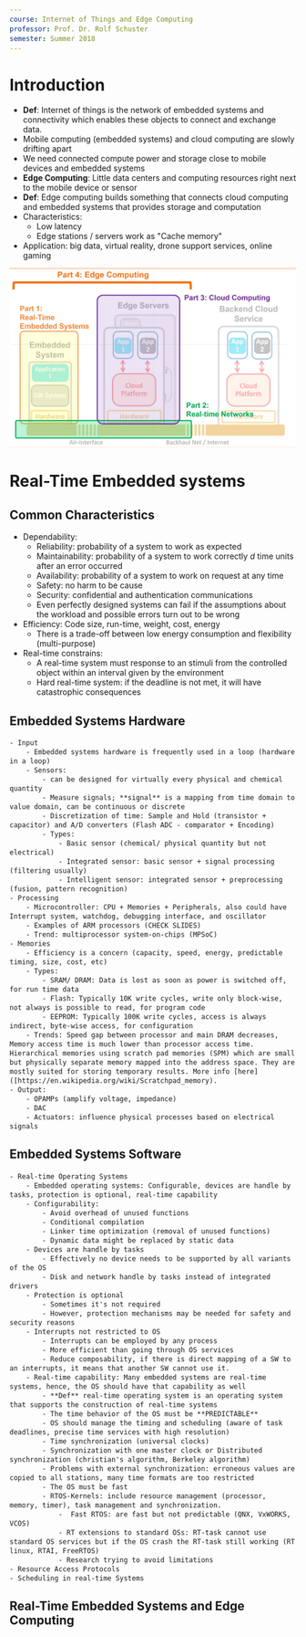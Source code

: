 ```yaml
---
course: Internet of Things and Edge Computing
professor: Prof. Dr. Rolf Schuster
semester: Summer 2018
---
```


# Introduction
- **Def**: Internet of things is the network of embedded systems and connectivity which enables these objects to connect and exchange data.
- Mobile computing (embedded systems) and cloud computing are slowly drifting apart
- We need connected compute power and storage close to mobile devices and embedded systems
- **Edge Computing**: Little data centers and computing resources right next to the mobile device or sensor
- **Def**: Edge computing builds something that connects cloud computing and embedded systems that provides storage and computation
- Characteristics:
    - Low latency
    - Edge stations / servers work as "Cache memory"
- Application: big data, virtual reality, drone support services, online gaming

![Course Map](images/iot-course.png)

# Real-Time Embedded systems
## Common Characteristics
- Dependability: 
    - Reliability: probability of a system to work as expected
    - Maintainability: probability of a system to work correctly _d_ time units after an error occurred
    - Availability: probability of a system to work on request at any time
    - Safety: no harm to be cause
    - Security: confidential and authentication  communications 
    - Even perfectly designed systems can fail if the assumptions about the workload and possible errors turn out to be wrong
- Efficiency:  Code size, run-time, weight, cost, energy
    - There is a trade-off between low energy consumption and flexibility (multi-purpose)
- Real-time constrains:
    - A real-time system must response to an stimuli from the controlled object within an interval given by the environment
    - Hard real-time system: if the deadline is not met, it will have catastrophic consequences

## Embedded Systems Hardware
    - Input
        - Embedded systems hardware is frequently used in a loop (hardware in a loop)
        - Sensors: 
            - can be designed for virtually every physical and chemical quantity
            - Measure signals; **signal** is a mapping from time domain to value domain, can be continuous or discrete
            - Discretization of time: Sample and Hold (transistor + capacitor) and A/D converters (Flash ADC - comparator + Encoding)
            - Types: 
                - Basic sensor (chemical/ physical quantity but not electrical)
                - Integrated sensor: basic sensor + signal processing (filtering usually)
                - Intelligent sensor: integrated sensor + preprocessing (fusion, pattern recognition)
    - Processing
        - Microcontroller: CPU + Memories + Peripherals, also could have Interrupt system, watchdog, debugging interface, and oscillator
        - Examples of ARM processors (CHECK SLIDES)
        - Trend: multiprocessor system-on-chips (MPSoC)
    - Memories
        - Efficiency is a concern (capacity, speed, energy, predictable timing, size, cost, etc)
        - Types:
            - SRAM/ DRAM: Data is lost as soon as power is switched off, for run time data
            - Flash: Typically 10K write cycles, write only block-wise, not always is possible to read, for program code
            - EEPROM: Typically 100K write cycles, access is always indirect, byte-wise access, for configuration
        - Trends: Speed gap between processor and main DRAM decreases, Memory access time is much lower than processor access time. Hierarchical memories using scratch pad memories (SPM) which are small but physically separate memory mapped into the address space. They are mostly suited for storing temporary results. More info [here]([https://en.wikipedia.org/wiki/Scratchpad_memory).
    - Output:
        - OPAMPs (amplify voltage, impedance)
        - DAC
        - Actuators: influence physical processes based on electrical signals

## Embedded Systems Software
    - Real-time Operating Systems
        - Embedded operating systems: Configurable, devices are handle by tasks, protection is optional, real-time capability
        - Configurability:
            - Avoid overhead of unused functions
            - Conditional compilation 
            - Linker time optimization (removal of unused functions)
            - Dynamic data might be replaced by static data
        - Devices are handle by tasks
            - Effectively no device needs to be supported by all variants of the OS
            - Disk and network handle by tasks instead of integrated drivers
        - Protection is optional
            - Sometimes it's not required
            - However, protection mechanisms may be needed for safety and security reasons
        - Interrupts not restricted to OS
            - Interrupts can be employed by any process
            - More efficient than going through OS services
            - Reduce composability, if there is direct mapping of a SW to an interrupts, it means that another SW cannot use it.
        - Real-time capability: Many embedded systems are real-time systems, hence, the OS should have that capability as well
            - **Def** real-time operating system is an operating system that supports the construction of real-time systems
            - The time behavior of the OS must be **PREDICTABLE**
            - OS should manage the timing and scheduling (aware of task deadlines, precise time services with high resolution)
            - Time synchronization (universal clocks)
            - Synchronization with one master clock or Distributed synchronization (christian's algorithm, Berkeley algorithm)
            - Problems with external synchronization: erroneous values are copied to all stations, many time formats are too restricted
            - The OS must be fast
            - RTOS-Kernels: include resource management (processor, memory, timer), task management and synchronization.
                -  Fast RTOS: are fast but not predictable (QNX, VxWORKS, VCOS)
                - RT extensions to standard OSs: RT-task cannot use standard OS services but if the OS crash the RT-task still working (RT linux, RTAI, FreeRTOS)
                - Research trying to avoid limitations
    - Resource Access Protocols
    - Scheduling in real-time Systems

## Real-Time Embedded Systems and Edge Computing
